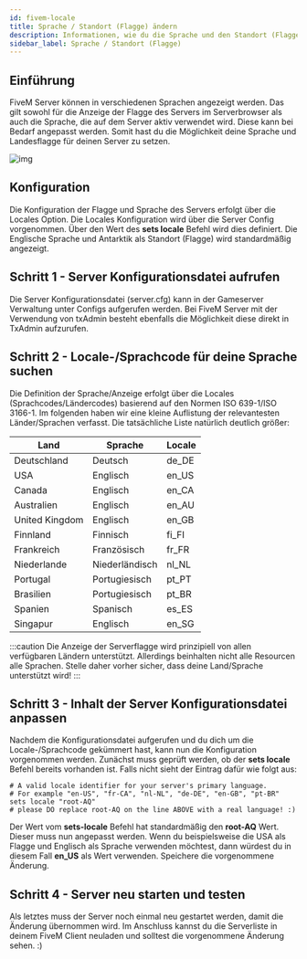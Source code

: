 ```yaml
---
id: fivem-locale
title: Sprache / Standort (Flagge) ändern
description: Informationen, wie du die Sprache und den Standort (Flagge) bei einem FiveM Server anpassen kannst. - ZAP-Hosting.com Dokumentation
sidebar_label: Sprache / Standort (Flagge)
---
```




## Einführung

FiveM Server können in verschiedenen Sprachen angezeigt werden. Das gilt sowohl für die Anzeige der Flagge des Servers im Serverbrowser als auch die Sprache, die auf dem Server aktiv verwendet wird. Diese kann bei Bedarf angepasst werden. Somit hast du die Möglichkeit deine Sprache und Landesflagge für deinen Server zu setzen.

![img](https://screensaver01.zap-hosting.com/index.php/s/JHgoDfcsN4XX8Jb/preview)



## Konfiguration

Die Konfiguration der Flagge und Sprache des Servers erfolgt über die Locales Option. Die Locales Konfiguration wird über die Server Config vorgenommen. Über den Wert des **sets locale** Befehl wird dies definiert. Die Englische Sprache und Antarktik als Standort (Flagge) wird standardmäßig angezeigt. 



## Schritt 1 - Server Konfigurationsdatei aufrufen

Die Server Konfigurationsdatei (server.cfg) kann in der Gameserver Verwaltung unter Configs aufgerufen werden. Bei FiveM Server mit der Verwendung von txAdmin besteht ebenfalls die Möglichkeit diese direkt in TxAdmin aufzurufen.



## Schritt 2 - Locale-/Sprachcode für deine Sprache suchen

Die Definition der Sprache/Anzeige erfolgt über die Locales (Sprachcodes/Ländercodes) basierend auf den Normen ISO 639-1/ISO 3166-1. Im folgenden haben wir eine kleine Auflistung der relevantesten Länder/Sprachen verfasst. Die tatsächliche Liste natürlich deutlich größer:

| Land           | Sprache        | Locale |
| -------------- | -------------- | ------ |
| Deutschland    | Deutsch        | de_DE  |
| USA            | Englisch       | en_US  |
| Canada         | Englisch       | en_CA  |
| Australien     | Englisch       | en_AU  |
| United Kingdom | Englisch       | en_GB  |
| Finnland       | Finnisch       | fi_FI  |
| Frankreich     | Französisch    | fr_FR  |
| Niederlande    | Niederländisch | nl_NL  |
| Portugal       | Portugiesisch  | pt_PT  |
| Brasilien      | Portugiesisch  | pt_BR  |
| Spanien        | Spanisch       | es_ES  |
| Singapur       | Englisch       | en_SG  |

:::caution Die Anzeige der Serverflagge wird prinzipiell von allen verfügbaren Ländern unterstützt. Allerdings beinhalten nicht alle Resourcen alle Sprachen. Stelle daher vorher sicher, dass deine Land/Sprache unterstützt wird! :::



## Schritt 3 - Inhalt der  Server Konfigurationsdatei anpassen

Nachdem die Konfigurationsdatei aufgerufen und du dich um die Locale-/Sprachcode gekümmert hast, kann nun die Konfiguration vorgenommen werden.  Zunächst muss geprüft werden, ob der **sets locale** Befehl bereits vorhanden ist. Falls nicht sieht der Eintrag dafür wie folgt aus:

```
# A valid locale identifier for your server's primary language.
# For example "en-US", "fr-CA", "nl-NL", "de-DE", "en-GB", "pt-BR"
sets locale "root-AQ" 
# please DO replace root-AQ on the line ABOVE with a real language! :)
```

Der Wert vom **sets-locale** Befehl hat standardmäßig den **root-AQ** Wert. Dieser muss nun angepasst werden. Wenn du beispielsweise die USA als Flagge und Englisch als Sprache verwenden möchtest, dann würdest du in diesem Fall **en_US** als Wert verwenden. Speichere die vorgenommene Änderung. 



## Schritt 4 - Server neu starten und testen

Als letztes muss der Server noch einmal neu gestartet werden, damit die Änderung übernommen wird. Im Anschluss kannst du die Serverliste in deinem FiveM Client neuladen und solltest die vorgenommene Änderung sehen. :)

